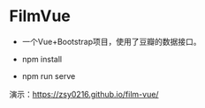 # FilmVue

- 一个Vue+Bootstrap项目，使用了豆瓣的数据接口。


- npm install
- npm run serve

演示：https://zsy0216.github.io/film-vue/